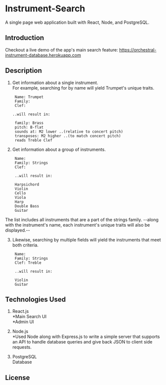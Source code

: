 # Instrument-Search

  A single page web application built with React, Node, and PostgreSQL. 

## Introduction

  Checkout a live demo of the app's main search feature:
  https://orchestral-instrument-database.herokuapp.com

## Description

1. Get information about a single instrument.  
For example, searching for by name will yield Trumpet's unique traits.

        Name: Trumpet  
        Family:  
        Clef:    
  
       ..will result in:
     
        family: Brass
        pitch: B-flat
        sounds at: M2 lower ..(relative to concert pitch)
        transposes: M2 higher ..(to match concert pitch)
        reads Treble Clef 

  
2. Get information about a group of instruments.  

        Name: 
        Family: Strings
        Clef:

        ..will result in:

        Harpsichord
        Violin
        Cello
        Viola
        Harp
        Double Bass
        Guitar  

The list includes all instruments that are a part of the strings family. --along with the instrument's name, each instrument's unique traits will also be displayed.--  
  
3. Likewise, searching by multiple fields will yield the instruments that meet both criteria.  

        Name: 
        Family: Strings
        Clef: Treble  

        ..will result in:

        Violin
        Guitar

## Technologies Used
 
1. React.js  
  *Main Search UI    
  *Admin UI  

2. Node.js  
  *Used Node along with Express.js to write a simple server that supports an API to handle database queries and give back JSON to client side requests. 

3. PostgreSQL  
      Database


## License
